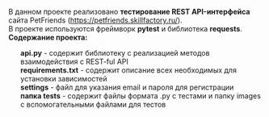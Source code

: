 В данном проекте реализовано <b>тестирование REST API-интерфейса</b> сайта PetFriends (https://petfriends.skillfactory.ru/). <br>
В проекте используются фреймворк <b>pytest</b> и библиотека <b>requests</b>.<br>
<b>Содержание проекта:</b> <br>
<ul>
<b>api.py</b> - содержит библиотеку с реализацией методов взаимодействия с REST-ful API<br>
<b>requirements.txt</b> - содержит описание всех необходимых для установки зависимостей<br>
<b>settings</b> - файл для указания email и пароля для регистрации<br>
<b>папка tests</b> - содержит файлы формата .py с тестами и папку images с вспомогательными файлами для тестов
</ul>
